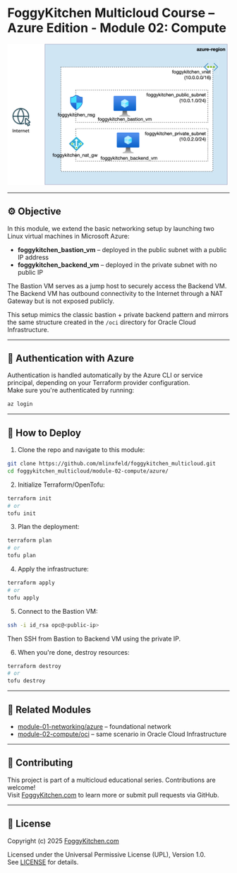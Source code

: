# FoggyKitchen Multicloud Course – Azure Edition - **Module 02: Compute**

<img src="module-02-compute-azure.jpg" width="500"/>

---

## ⚙️ Objective

In this module, we extend the basic networking setup by launching two Linux virtual machines in Microsoft Azure:

- **foggykitchen_bastion_vm** – deployed in the public subnet with a public IP address  
- **foggykitchen_backend_vm** – deployed in the private subnet with no public IP  

The Bastion VM serves as a jump host to securely access the Backend VM. The Backend VM has outbound connectivity to the Internet through a NAT Gateway but is not exposed publicly.

This setup mimics the classic bastion + private backend pattern and mirrors the same structure created in the `/oci` directory for Oracle Cloud Infrastructure.

---

## 🔐 Authentication with Azure

Authentication is handled automatically by the Azure CLI or service principal, depending on your Terraform provider configuration.  
Make sure you're authenticated by running:

```bash
az login
```

---

## 🚀 How to Deploy

1. Clone the repo and navigate to this module:

```bash
git clone https://github.com/mlinxfeld/foggykitchen_multicloud.git
cd foggykitchen_multicloud/module-02-compute/azure/
```

2. Initialize Terraform/OpenTofu:

```bash
terraform init
# or
tofu init
```

3. Plan the deployment:

```bash
terraform plan
# or
tofu plan
```

4. Apply the infrastructure:

```bash
terraform apply
# or
tofu apply
```

5. Connect to the Bastion VM:

```bash
ssh -i id_rsa opc@<public-ip>
```

Then SSH from Bastion to Backend VM using the private IP.

6. When you're done, destroy resources:

```bash
terraform destroy
# or
tofu destroy
```

---

## 🔁 Related Modules

- [module-01-networking/azure](../../module-01-networking/azure/) – foundational network
- [module-02-compute/oci](../module-02-compute/oci/) – same scenario in Oracle Cloud Infrastructure

---

## 📣 Contributing

This project is part of a multicloud educational series. Contributions are welcome!  
Visit [FoggyKitchen.com](https://foggykitchen.com/) to learn more or submit pull requests via GitHub.

---

## 🪪 License
Copyright (c) 2025 [FoggyKitchen.com](https://foggykitchen.com/)

Licensed under the Universal Permissive License (UPL), Version 1.0.  
See [LICENSE](../../LICENSE) for details.
